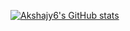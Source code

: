 [![Akshajy6's GitHub stats](https://github-readme-stats.vercel.app/api?username=akshajy6)](https://github.com/anuraghazra/github-readme-stats)
